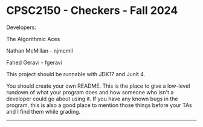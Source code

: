 # CPSC2150 - Checkers - Fall 2024

Developers:

The Algorithmic Aces

Nathan McMillan - njmcmil

Fahed Geravi - fgeravi

This project should be runnable with JDK17 and Junit 4.

You should create your own README. This is the place to give a low-level rundown of what your program does and how someone who isn't a developer could go about using it. If you have any known bugs in the program, this is also a good place to mention those things before your TAs and I find them while grading.

--------------------------------------------------------
